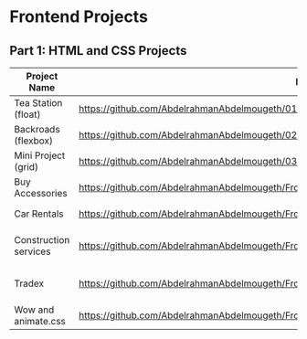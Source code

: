 # Frontend Projects

## Part 1: HTML and CSS Projects

Project Name  | Project Repository | Netlify Link
------------- | --------------- | ------------
Tea Station (float)   | https://github.com/AbdelrahmanAbdelmougeth/01-Tea-Station-Project                             |https://chic-syrniki-a4f0ba.netlify.app/
Backroads (flexbox)   |https://github.com/AbdelrahmanAbdelmougeth/02-Backroads-Project                                |https://effervescent-gumdrop-29a18c.netlify.app/
Mini Project (grid)   |https://github.com/AbdelrahmanAbdelmougeth/03-Mini-Project | none
Buy Accessories       |https://github.com/AbdelrahmanAbdelmougeth/Frontend_Projects/tree/main/Buy%20Accessories       |https://marvelous-cendol-9529da.netlify.app/
Car Rentals           |https://github.com/AbdelrahmanAbdelmougeth/Frontend_Projects/tree/main/Car%20Rentals           |https://65c8e1910d78902f87d5a233--jolly-churros-e15452.netlify.app/
Construction services |https://github.com/AbdelrahmanAbdelmougeth/Frontend_Projects/tree/main/Construction%20Services |https://65c8e3f25586052f2a961448--radiant-cheesecake-efd4e8.netlify.app/
Tradex                |https://github.com/AbdelrahmanAbdelmougeth/Frontend_Projects/tree/main/Tradex%20with%20Bootstrap |https://65c8e546cf29b62fc0ea0e2e--effortless-snickerdoodle-b4ac9f.netlify.app/
Wow and animate.css   |https://github.com/AbdelrahmanAbdelmougeth/Frontend_Projects/tree/main/WoW%20and%20Animate.css%20Project |https://65c8e58ab954532fb70413fb--leafy-gumdrop-4c26b4.netlify.app/
